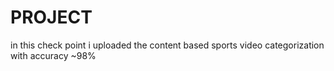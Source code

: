 # PROJECT
in this check point i uploaded the content based sports video categorization with accuracy ~98%

